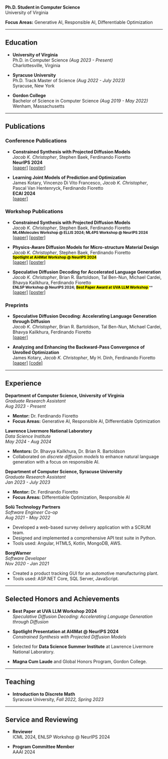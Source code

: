 **Ph.D. Student in Computer Science**  
University of Virginia  

**Focus Areas:** Generative AI, Responsible AI, Differentiable Optimization  

---

## Education

- **University of Virginia**  
  Ph.D. in Computer Science *(Aug 2023 - Present)*  
  Charlottesville, Virginia  

- **Syracuse University**  
  Ph.D. Track Master of Science *(Aug 2022 - July 2023)*  
  Syracuse, New York  

- **Gordon College**  
  Bachelor of Science in Computer Science *(Aug 2019 - May 2022)*  
  Wenham, Massachusetts  

---

## Publications

### Conference Publications

- **Constrained Synthesis with Projected Diffusion Models**  
  *Jacob K. Christopher*, Stephen Baek, Ferdinando Fioretto  
  **NeurIPS 2024**  
  [[paper]](https://arxiv.org/abs/2402.03559) [[poster]](https://neurips.cc/virtual/2024/poster/95942)  

- **Learning Joint Models of Prediction and Optimization**  
  James Kotary, Vincenzo Di Vito Francesco, *Jacob K. Christopher*, Pascal Van Hentenryck, Ferdinando Fioretto  
  **ECAI 2024**  
  [[paper]](https://arxiv.org/abs/2409.04898)  

### Workshop Publications

- **Constrained Synthesis with Projected Diffusion Models**  
  *Jacob K. Christopher*, Stephen Baek, Ferdinando Fioretto  
  <small>**ML4Molecules Workshop @ ELLIS 2024; ML4PS Workshop @ NeurIPS 2024** </small>  
  [[paper]](https://arxiv.org/abs/2402.03559) [[poster]](https://neurips.cc/virtual/2024/poster/100112) 

- **Physics-Aware Diffusion Models for Micro-structure Material Design**  
  *Jacob K. Christopher*, Stephen Baek, Ferdinando Fioretto    
  <small><strong><mark>**Spotlight at AI4Mat Workshop @ NeurIPS 2024** </strong></mark></small>  
  [[paper]](https://openreview.net/pdf?id=l13UI4nvGz) [[poster]](https://neurips.cc/virtual/2024/poster/103734)  

- **Speculative Diffusion Decoding for Accelerated Language Generation**  
  *Jacob K. Christopher*, Brian R. Bartoldson, Tal Ben-Nun, Michael Cardei, Bhavya Kailkhura, Ferdinando Fioretto  
  <small>**ENLSP Workshop @ NeurIPS 2024;** <strong><mark>**Best Paper Award at UVA LLM Workshop** </strong></mark>** </small>  
  [[paper]](https://neurips2024-enlsp.github.io/papers/paper_68.pdf) [[poster]](https://neurips.cc/virtual/2024/poster/106484) 

### Preprints

- **Speculative Diffusion Decoding: Accelerating Language Generation through Diffusion**  
  *Jacob K. Christopher*, Brian R. Bartoldson, Tal Ben-Nun, Michael Cardei, Bhavya Kailkhura, Ferdinando Fioretto  
  [[paper]](https://arxiv.org/abs/2408.05636)  

- **Analyzing and Enhancing the Backward-Pass Convergence of Unrolled Optimization**  
  James Kotary, *Jacob K. Christopher*, My H. Dinh, Ferdinando Fioretto  
  [[paper]](https://arxiv.org/abs/2312.17394)  [[code]](https://github.com/fold-opt/fold-opt/tree/main)

---

## Experience

**Department of Computer Science, University of Virginia**  
*Graduate Research Assistant*  
*Aug 2023 - Present*  
- **Mentor:** Dr. Ferdinando Fioretto  
- **Focus Areas:** Generative AI, Responsible AI, Differentiable Optimization  

**Lawrence Livermore National Laboratory**  
*Data Science Institute*  
*May 2024 - Aug 2024*  
- **Mentors:** Dr. Bhavya Kailkhura, Dr. Brian R. Bartoldson  
- Collaborated on *discrete diffusion models* to enhance natural language generation with a focus on responsible AI.  

**Department of Computer Science, Syracuse University**  
*Graduate Research Assistant*  
*Jan 2023 - July 2023*  
- **Mentor:** Dr. Ferdinando Fioretto  
- **Focus Areas:** Differentiable Optimization, Responsible AI  

**Solü Technology Partners**  
*Software Engineer Co-op*  
*Aug 2021 - May 2022*  
- Developed a web-based survey delivery application with a SCRUM team.  
- Designed and implemented a comprehensive API test suite in Python.  
- Tools used: Angular, HTML5, Kotlin, MongoDB, AWS.  

**BorgWarner**  
*Software Developer*  
*Nov 2020 - Jan 2021*  
- Created a product tracking GUI for an automotive manufacturing plant.  
- Tools used: ASP.NET Core, SQL Server, JavaScript.  

---

## Selected Honors and Achievements

- **Best Paper at UVA LLM Workshop 2024**  
  *Speculative Diffusion Decoding: Accelerating Language Generation through Diffusion*  

- **Spotlight Presentation at AI4Mat @ NeurIPS 2024**  
  *Constrained Synthesis with Projected Diffusion Models*  

- Selected for **Data Science Summer Institute** at Lawrence Livermore National Laboratory.  
- **Magna Cum Laude** and Global Honors Program, Gordon College.  

---

## Teaching

- **Introduction to Discrete Math**  
  Syracuse University, *Fall 2022, Spring 2023*  

---

## Service and Reviewing

- **Reviewer**  
  ICML 2024, ENLSP Workshop @ NeurIPS 2024  

- **Program Committee Member**  
  AAAI 2024  
